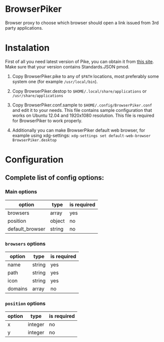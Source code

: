 BrowserPiker
============

Browser proxy to choose which browser should open a link issued from 3rd party applications.

# Instalation

First of all you need latest version of Pike, you can obtain it from [this site](http://http://pike.lysator.liu.se).
Make sure that your version contains Standards.JSON pmod.

1. Copy BrowserPiker.pike to any of `$PATH` locations, most preferably some system one (for example `/usr/local/bin`).
2. Copy BrowserPiker.destop to `$HOME/.local/share/applications` or `/usr/share/applications`
3. Copy BrowserPiker.conf.sample to `$HOME/.config/BrowserPiker.conf` and edit it to your needs. This file contains
sample configuration that works on Ubuntu 12.04 and 1920x1080 resolution. This file is required for BrowserPiker
to work properly.

4. Additionally you can make BrowserPiker default web browser, for example using xdg-settings:
```xdg-settings set default-web-browser BrowserPiker.desktop```

# Configuration

## Complete list of config options:

### Main options
|option|type|is required|
-------|----|------------
browsers|array|yes
position|object|no
default_browser|string|no

### `browsers` options
|option|type|is required|
-------|----|------------
name|string|yes
path|string|yes
icon|string|yes
domains|array|no

### `position` options
|option|type|is required|
-------|----|------------
x|integer|no
y|integer|no
